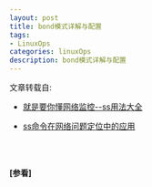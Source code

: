 ```yaml
---
layout: post
title: bond模式详解与配置
tags:
- LinuxOps
categories: linuxOps
description: bond模式详解与配置
---
```


文章转载自:

- [就是要你懂网络监控--ss用法大全](https://plantegg.github.io/2016/10/12/ss%E7%94%A8%E6%B3%95%E5%A4%A7%E5%85%A8/)

- [ss命令在网络问题定位中的应用](https://blog.csdn.net/qq_46131499/article/details/140409186)


<!-- more -->



<br />
<br />

**[参看]**




<br />
<br />
<br />


